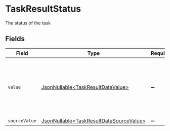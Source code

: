# TaskResultStatus

The status of the task


## Fields

| Field                                                                                                                              | Type                                                                                                                               | Required                                                                                                                           | Description                                                                                                                        | Example                                                                                                                            |
| ---------------------------------------------------------------------------------------------------------------------------------- | ---------------------------------------------------------------------------------------------------------------------------------- | ---------------------------------------------------------------------------------------------------------------------------------- | ---------------------------------------------------------------------------------------------------------------------------------- | ---------------------------------------------------------------------------------------------------------------------------------- |
| `value`                                                                                                                            | [JsonNullable\<TaskResultDataValue>](../../models/components/TaskResultDataValue.md)                                               | :heavy_minus_sign:                                                                                                                 | The unified value for the status of the task. If the provider does not specify this status, the value will be set to UnmappedValue | open                                                                                                                               |
| `sourceValue`                                                                                                                      | [JsonNullable\<TaskResultDataSourceValue>](../../models/components/TaskResultDataSourceValue.md)                                   | :heavy_minus_sign:                                                                                                                 | N/A                                                                                                                                |                                                                                                                                    |